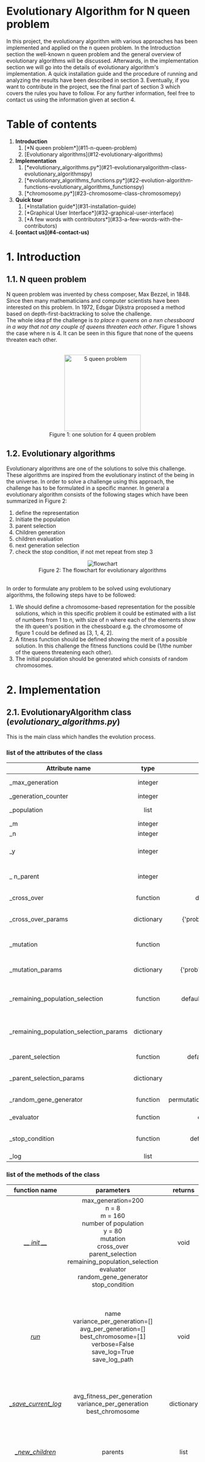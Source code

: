 
# Evolutionary Algorithm for N queen problem
In this project, the evolutionary algorithm with various approaches has been implemented and applied on the n queen problem. In the Introduction section the well-known n queen problem and the general overview of evolutionary algorithms will be discussed. Afterwards, in the implementation section we will go into the details of evolutionary algorithm's implementation. A quick installation guide and the procedure of running and analyzing the results have been described in section 3. Eventually, if you want to contribute in the project, see the final part of section 3 which covers the rules you have to follow. For any further information, feel free to contact us using the information given at section 4.


# Table of contents
<ol>

  <li><b>Introduction</b>
  <ol>
    <li> [*N queen problem*](#11-n-queen-problem)</li>
    <li> [Evolutionary algorithms](#12-evolutionary-algorithms)</li>
  </ol>
  </li>

  <li><b>Implementation</b>
  <ol>
    <li>[*evolutionary_algorithms.py*](#21-evolutionaryalgorithm-class-evolutionary_algorithmspy)</li>
    <li>[*evolutionary_algorithms_functions.py*](#22-evolution-algorithm-functions-evolutionary_algorithms_functionspy)</li>
    <li>[*chromosome.py*](#23-chromosome-class-chromosomepy)</li>
  </ol>
  </li>
  <li><b>Quick tour</b>
  <ol>
    <li>[*Installation guide*](#31-installation-guide)</li>
    <li>[*Graphical User Interface*](#32-graphical-user-interface)</li>
    <li>[*A few words with contributors*](#33-a-few-words-with-the-contributors)</li>
  </ol>
  </li>
  <li><b>[contact us](#4-contact-us)</b>
  </li>
</ol>

# 1. Introduction

## 1.1. N queen problem
N queen problem was invented by chess composer, Max Bezzel, in 1848. Since then many mathematicians and computer scientists have been interested on this problem. In 1972, Edsgar Dijkstra proposed a method based on depth-first-backtracking to solve the challenge.<br/>
The whole idea pf the challenge is *to place n queens on a nxn chessboard in a way that not any couple of queens threaten each other*. Figure 1 shows the case where n is 4. It can be seen in this figure that none of the queens threaten each other.<br/><br/>

<div align="center">
<img align="center" src="./images/N_Queen_Problem.jpg" alt="5 queen problem" width=200px>
<figcaption>Figure 1: one solution for 4 queen problem</figcaption>
</div>

## 1.2. Evolutionary algorithms
Evolutionary algorithms are one of the solutions to solve this challenge. These algorithms are inspired from the evolutionary instinct of the being in the universe. In order to solve a challenge using this approach, the challenge has to be formulated in a specific manner. In general a evolutionary algorithm consists of the following stages which have been summarized in Figure 2:
1. define the representation
2. Initiate the population
3. parent selection
4. Children generation
5. children evaluation
6. next generation selection
7. check the stop condition, if not met repeat from step 3

<div align="center" height="200px">
<img src="images/Flowchart.png" alt="flowchart">
<figcaption align="center">Figure 2: The flowchart for evolutionary algorithms</figcaption>
</div><br/>


In order to formulate any problem to be solved using evolutionary algorithms, the following steps have to be followed:
1. We should define a chromosome-based representation for the possible solutions, which in this specific problem it could be estimated with a list of numbers from 1 to n, with size of n where each of the elements show the ith queen's position in the chessboard e.g. the chromosome of figure 1 could be defined as [3, 1, 4, 2].
2. A fitness function should be defined showing the merit of a possible solution. In this challenge the fitness functions could be (1/the number of the queens threatening each other).
3. The initial population should be generated which consists of random chromosomes.


# 2. Implementation

## 2.1. EvolutionaryAlgorithm class (*evolutionary_algorithms.py*)
This is the main class which handles the evolution process.

### list of the attributes of the class

|Attribute name|type|Initial value|description|
|-|:-:|:-:|:-:|
|_max_generation|integer|200|Maximum number of steps that the evolution will be progressed|
|_generation_counter|integer|0|The current step of evolution|
|_population|list|[]|the list containing the whole population|
|_m|integer|160|initial number of population|
|_n|integer|8|number of the queens|
|_y|integer|80|The number of the children that are selected from generated children|
|_ n_parent|integer|80|number of the parents that should be selected from the population|
|_cross_over|function|default_cross_over|The function used to cross over two chromosomes|
|_cross_over_params|dictionary|{'prob': float(parents_prob)}|a dictionary containing the parameters of the _cross_over function|
|_mutation|function|default_mutation|The mutation approach which will be applied on a chromosome|
|_mutation_params|dictionary|{'prob': float(mutation_prob)}|a dictionary containing the parameters of the _mutation function|
|_remaining_population_selection|function|default_population_selection|Approach used for selecting the next population among the new children and the current population|
|_remaining_population_selection_params|dictionary|None|a dictionary containing the parameters of the _remaining_population_selection function|
|_parent_selection|function|default_parent_selection|functions used for selecting a subset from the parents|
|_parent_selection_params|dictionary|None|a dictionary containing the parameters of the _parent_selection function|
|_random_gene_generator|function|permutation_random_gene_generator|Function used for generating the initial population|
|_evaluator|function|default_evaluator|a function which calculates the fitness|
|_stop_condition|function|default_stop_condition|responsible for checking the stop condition(returns True if met)|
|_log|list|[]|To be saved for restoring|

### list of the methods of the class

|function name|parameters|returns|description|order|
|:-----------:|:--------:|:-----:|:---------:|:----------:|
|[*__ init __*](#__-init-__) |max_generation=200 <br/>n = 8 <br/> m = 160 <br/> number of population <br/> y = 80 <br/> mutation <br/> cross_over <br/> parent_selection <br/> remaining_population_selection <br/> evaluator <br/>  random_gene_generator <br/> stop_condition |void| Constructor method for evolutionary algorithms class|O(1)|
|[*run*](#run)|name <br/> variance_per_generation=[] <br/> avg_per_generation=[] <br/> best_chromosome=[1] <br/> verbose=False <br/> save_log=True <br/> save_log_path|void|The main method where the evolutionary algorithm is called|O(n*(order(Parent Selection Algorithm)+ y*n_queen + y*(order(Mutation Algorithm)+ order(Evaluation Algorithm)+ order(Remaining Algorithm Selection)))|
|[*_save_current_log*](#_-save_current_log)|avg_fitness_per_generation <br/> variance_per_generation <br/> best_chromosome|dictionary|Method used for saving the recent run's log|O(m)|
|[*_new_children*](#_-new_children)|parents|list|Takes a list of parents and generates a list of children with size of y|O(n_children)|
|[*_best_gen*](#_-best_gen)|-|Chromosome|Returns the best chromosome according to fitness function in the population|O(m)|
|[*_initial_population*](#_-initial_population)|-|void|Generates the initial population |O(m*n)|

### __ init __

```python
def __init__(mutation,
             cross_over,
             parent_selection,
             remaining_population_selection,
             evaluator,
             gene_generator,
             stop_condition,
             max_generation=200,
             n=8,
             m=160,
             y=80)
```

**max_generation (Integer)**: Defines the maximum number of the generations, <br/>
**n (Integer)**: Number of the queens, maybe power of 2<br/>
**m (Integer)**: Shows the number of the population<br/>
**y (Integer)**: Lambda (number of children), number of children, <br/>
**mutation (Function)**: Mutation algorithm<br/>
**cross_over (Function)**: Cross over algorithm<br/>
**parent_selection (Function)**: Selection algorithm for parents<br/>
**remaining_population_selection (Function)**: Selection algorithm for remaining population<br/>
**evaluator (Function)**: Evaluator algorithm for each chromosome<br/>
**random_gene_generator (Function)**: Random algorithm for initial population <br/>
**stop_condition (Function)**: Stop condition function<br/>
**returns ()**:<br/>
**order**: O(1)

### run
```python
def run(self,
        name,
        variance_per_generation=[],
        avg_per_generation=[],
        best_chromosome=[1],
        verbose=False,
        save_log=True,
        save_log_path='./log_files/'):
```

**name (string)**: the name which the log file will be saved with.<br/>
**variance_per_generation (list)**: A list of the fitnesses for each of the generations.<br/>
**avg_per_generation (list)**: A list of the averages for fitnesses of each generation (every generation consists of many solutions which each has a fitness).<br/>
**best_chromosome (list)**: A list containing best phenotypes of the population.<br/>
**verbose (boolean)**: If True the log will also be printed.<br/>
**save_log (boolean)**: If True the log will be saved otherwise not.<br/>
**save_log_path (string)**: Defines the path in which the log will be saved.<br/>
**returns ()**:<br/>
**order**: O(n*(order(Parent Selection Algorithm)+ y*n_queen + y*(order(Mutation Algorithm)+ order(Evaluation Algorithm)+ order(Remaining Algorithm Selection)))

The whole process of running and finding the best solution is done in the above method. It can be seen that in the first part of the function, the initial population is called which has been described later. Using a while loop, which iterates until the stop_condition has been met, the the whole process goes on. In this loop a subset of the parents are chosen, then the children are generated from the selected parents. Finally the new population is selected among the current population and the new generated children. It should also be noted that the log of the whole operation is saved at the end of the function.


### _ save_current_log
```python
def _save_current_log(self,
                      avg_fitness_per_generation,
                      variance_per_generation,
                      best_chromosome):
```
**avg_fitness_per_generation (float)**: the global variable containing the average fitness values for chromosomes on a generation<br/>
**variance_per_generation (float)**: the global variable containing the variance of fitness values for chromosomes on a generation<br/>
**best_chromosome (list)**: A list containing the phenotype of the best chromosome on all of the generations<br/>
**order**: O(m) where m is number of population

All the evaluation metrics are calculated in the above method. At the first step the phenotype with the fitness is found from the population, and meanwhile the for loop, all the fitness values of each chromosome are extracted and stored in a list. The variance and the average fitness has been calculated from the above list which specify the average and variance values for this generation (you should remind that the above method is called once on each iteration of the common while loop discussed in run section), this means that all of the evaluation metrics are calculated per generation and appended to lists (*avg_fitness_per_generation, variance_per_generation*) to be depicted on the results plot, then the best chromosome fitness of this generation (*self._population[best_phenotype_index].fitness*) is compared to the previous generations (*best_chromosome_fitness_in_total*). Finally a dictionary with the below keys is returned:
- generation (integer): the number of the generation
- avg_fitness (float): the average fitness of the current generation
- var_fitness (float): the variance fitness of the current generation
- best_phenotype (list): phenotype for the best chromosome in all of the generations
- best_genotype (list): genotype for the best chromosome in the current population
- best_fitness (float): best fitness value for the current population


#### _ new_children
```python
    def _new_children(self, parents):
```
**parents (list)**: list of the parents that have been selected from the population <br/>
**order**: O(m*n)

This function is the main kernel of the evolutionary algorithm since the cross over and the mutation operations are done in this function. At first the parents have been shuffled. Using a for loop which iterates over the shuffled parents, the children are generated. On each iteration of this loop, at first two chromosomes are generated by combining two parents(cross over), then the mutation operation is done on each of the generated children individually, afterwards the fitness values of each of the generated children are calculated. The generated children are appended to a list. Eventually the children list contains all the generated children, the first *y* number of the children are returned as the selected new children.


#### _ best_gen
```python
def _best_gen(self):
```
In the above function the best chromosome in the current population is found according to their fitness values.
**order**: O(n_children)

#### _ initial_population

```python
def _initial_population(self):
```
The population attribute of the EvolutionaryAlgorithm class is initiated in this function based on the gene generation approach (_ random_gene_generator). It can be seen that m samples are generated with size of n, where m shown the number of the initial population and n defines the number of queens.

## 2.2. Evolution algorithm functions  (*evolutionary_algorithms_functions.py*)

|function name|parameters|returns|description|order|
|:-:|:-:|:-:|:-:|:-:|
|[*warning_data_type_check_selection_algorithms*](#warning_data_type_check_selection_algorithms)|items, probs|np.array|Normalizes the input probs and checks for any possible flaws|O(len(items))|
|[*roulette_wheel_selection*](#roulette_wheel_selection)|items, probs, n|np.array|The common roulette wheel selection method|O(len(items)+n)|
|[*stochastic_universal_selection*](#stochastic_universal_selection)|items, probs, n|np.array|The common SUS selection method|O(len(items) + n)|
|[*q_tournament_slection*](#q_tournament_slection)|items, probs, n, q|np.array|N times selection of the best chromosome from randomly q selected items|O(q*n)|
|[*default_random_gene_generator*](#default_random_gene_generator)|number_of_queen, parameters=None|np.array|The default random generator(not permutation based)|O(number_of_queen)|
|[*permutation_random_gene_generator*](#permutation_random_gene_generator)|number_of_queen, parameters=None|np.array|permutation based random gene generator|O(number_of_queen)|
|[*default_evaluator*](#default_evaluator)|chromosome, parameters=None|float|Returns the fitness value of the input chromosome|O(number_of_queen*number_of_queen)|
|[*default_mutation*](#default_mutation)|chromosome, parameters={'prob': 0.05}|Chromosome (class)|Default mutation, changing some of the genes of the input chromosome randomly|O(number_of_queen)|
|[*random_swap_mutation*](#random_swap_mutation)|chromosome, parameters={'prob': 0.05}|Chromosome (class)|mutation based on swapping the genes of the input chromosome|O(1)|
|[*insertion_swap_mutation*](#insertion_swap_mutation)|chromosome, parameters={'prob': 0.05}|Chromosome (class)|mutation based on inserting a randomly selected gene just after another randomly selected gene|O(1)|
|[*default_cross_over*](#default_cross_over)|parent1, parent2, parameters={'prob': 0.4}|Chromosome(class), Chromosome (class)|The default crossover which combines two chromosomes from middle point with probability of prob|O(1)|
|[*multi_points_crossover*](#multi_points_crossover)|parent1, parent2, parameters={'prob': 0.4, 'points_count': 'middle'}|Chromosome(class), Chromosome (class)|||
|[*default_parent_selection*](#default_parent_selection)|population, n, parameter=None|list|list of the selected parents for Genetic operations|O(n)|
|[*default_population_selection*](#default_population_selection])|parents, children, n, parameters=None|list|Select the next population from the parents and children|O(n)||
|[*fitness_based_population_selection*](#fitness_based_population_selection)|parents, children, n, parameters=None|list|Selection from population according to fitness values of the chromosomes|O(len(parents) + len(children))|
|[*default_stop_condition*](#default_stop_condition)|generation, max_generation, parameters=None|Boolean|returns whether the stop condition is true or not|O(1)|

### warning_data_type_check_selection_algorithms
```python
def warning_data_type_check_selection_algorithms(items, probs):
```
**param items (np.array or list)**: Items that want to choose from them, np.array or list <br/>
**param probs (np.array or list)**: Probabilities of each item<br/>
**returns (np.array)**: fixed items and probs<br/>
**order**: O(len(items))

The probs is a list of probabilities for the items, in this function the probs are checked to be in the correct format. These features include:
- checking if the items and the probs have the same size
- convert the items and the probs to ndarray format
- check if the probabilities are positive
- Normalize the probs values in order to have a sum of 1

### roulette_wheel_selection
```python
def roulette_wheel_selection(items, probs, n):
```
**items (np.array or list)**:  Items that want to choose from them<br/>
**probs (np.array or list)**:  Probabilities of each item<br/>
**n (Integer)**: number of selected item(s)<br/>
**return (np.array)**: array of selected Items<br/>
**order**: O(n) where n is quantity of the numbers we want to choose.

The main goal of this method is to select n items from a list with specified probabilities. In this method a random list is generated with values in range [0, 1]. The cumulative probability of the probs parameter is calculated afterwards. Using a for loop which iterates over the generated random values, each time the lowest index where the cumulative sum is higher than the generated random value is chosen as an item to return. Eventually a list of the selected indexes is returned (It should be mentioned that the list may contain repetitive values).

### stochastic_universal_selection
```python
def stochastic_universal_selection(items, probs, n):
```
**items (np.array or list)**:  Items that want we to choose from<br/>
**probs (np.array or list)**:  Probabilities of each item<br/>
**n (Integer)**: number of selected item(s)<br/>
**return (np.array)**: array of selected Items<br/>
**order**: O(len(items) + n) where n is quantity of the numbers we want to choose.

In this function the well-known SUS algorithm has been implemented. In this selection approach, at first, the probs and the items are shuffled with the same manner. Then n (number of the desired selections) numbers will be generated which are linearly selected from [0, 1-(1/n)] and are summed with a bias value which is selected randomly from U(0, (1/n))(uniform distribution). This results in a list of float values which could vary in [0, 1]. The cumulative probability is calculated from the probs parameter, afterwards the cumulative probabilities will be compared with the final generated values. To conduct this operation, a for loop is applied on the generated values where on each iteration one value is chosen from the list and the cumulative probabilities are compared with the selected value. This has been implemented by comparing the probabilities consequently till we reach a higher float compared to the selected value (Because both of the generated values and the cumulative probabilities are incremental, there is no need to reset the comparison on each iteration of the outer loop). <br/>
For a deeper understanding, read the below numerical example:
Suppose n is 5, the generated list (which is named as index_of_choose in implementation) is generated as [0.3, 0.4, 0.5, 0.8, 0.9] and the probs parameter is a list of [0.1, 0.2, 0.05, 0.01, 0.05, 0.04, 0.2, 0.06, 0.1, 0.1] (remind that n is not supposedly equal with the size of the items list):
cum_sum = [0.1, 0.3, 0.35, 0.45, 0.5, 0.54, 0.74, 0.8, 0.9, 1]
An iteration is done over the generated values, which has been summarized in the below table:<br/>

|outer loop iteration number|seleted index from index_of_choice |items_pointer before the inner while loop|items_pointer after the inner while loop|selected_items|
|:-:|:-:|:-:|:-:|:-:|
|1|0.3|0|1|items[1]|
|2|0.4|1|3|+ items[3]|
|3|0.5|3|4|+ items[4]|
|4|0.8|4|7|+ items[7]|
|5|0.9|7|8|+ items[8]|

### q_tournament_selection
```python
def q_tournament_selection(items, probs, q, n):
```
**items (np.array or list)**:  Items that want we to choose from<br/>
**probs (np.array or list)**:  Probabilities of each item<br/>
**n (Integer)**: number of selected item(s)<br/>
**return (np.array)**: array of selected Items<br/>
**order**:O(qn) where n is the number of chromosomes we tend to choose and q is the tournament selection parameter

The main idea behind this selection method is to iteratively choose among the given population. initially the populated will be shuffled, afterwards q number of the samples in the given implementation will be chosen without replacement (q unique chromosomes), then the best sample among these q chromosomes will be selected as one of our choices in this loop. This process will be done n times. Finally we will end up with an array of selected items with size of n.


### default_random_gene_generator
```python
def default_random_gene_generator(number_of_queen, parameters=None):
```
**number_of_queen (integer)**: Number of Queen <br/>
**parameters (dictionary)**: dictionary of parameters that key = parameter name and value = parameter value <br/>
**returns (np.array)**: ndarray with length of number_of_queen for each row<br/>
**order**:O(number_of_queen)

This is the default random gene generation method which returns a list of n values in range of [0, n]. You should notice that the numbers inside a list(gene) are not necessarily unique.

### permutation_random_gene_generator
```python
def permutation_random_gene_generator(number_of_queen, parameters=None):
```
**number_of_queen (integer)**: Number of Queen <br/>
**parameters (dictionary)**: dictionary of parameters that key = parameter name and value = parameter value <br/>
**returns (np.array)**: ndarray with length of number_of_queen for each row<br/>
**order**:O(number_of_queen)

Another method used for gene generation. In this method a list of n numbers from 1 to n are generated, then the generated list is shuffled. The main difference of this method compared top the default_random_gene_generator is the uniqueness of the generated values.

### default_evaluator
```python
def default_evaluator(chromosome, parameters=None):
```
**chromosome (Chromosome)**: The specified chromosome to calculate the fitness for<br/>
**parameters (dictionary)**: dictionary of parameters that key = parameter name and value = parameter value<br/>
**returns (float)**: fitness of that chromosome which is a value in range [0, 1]<br/>
**order**:O(number_of_queen*number_of_queen)

In this function the fitness value of the given chromosome is calculated. As discussed before the fitness value should specify the amount of the similarity of the chromosome to the desired output. In n queen problem this could be defined as the reverse of the number of the threats between the queens (1 / number of threats). As high the number of the threats is, the lower the fitness will be, and the value of the fitness converges to infinite when the threats converge to zero.

### default_mutation
```python
def default_mutation(chromosome, parameters={'prob': 0.05}):
```
**chromosome (Chromosome)**: the chromosome that the mutation will be applied on<br/>
**parameters (dictionary)**: dictionary of parameters that key = parameter name and value = parameter value<br/>
**return (Chromosome)**: The mutated chromosome<br/>
**order**:O(number_of_queen)

One of the fundamental stages in evolutionary algorithms is mutation, which tries to manipulate the given chromosome in a specific manner. This function is the default mutation algorithm which changes some of the genes of the chromosome with probability of prob (defined in the parameters dictionary with initial value of 0.5). As higher the value of the probability, the more chance of changing the genes. Eventually the manipulated chromosome will be returned.

### random_swap_mutation
> Author: mohammad Tavakkoli, will be completed

```python
def random_swap_mutation(chromosome, parameters={'prob': 0.05}):
```
**chromosome (Chromosome)**: the chromosome that the mutation will be applied on<br/>
**parameters (dictionary)**: dictionary of parameters that key = parameter name and value = parameter value<br/>
**return (Chromosome)**: The mutated chromosome<br/>
**order**:O(1)

### insertion_swap_mutation
```python
def insertion_swap_mutation(chromosome, parameters={'prob: 0.05'}):
```
**chromosome (Chromosome)**: the chromosome that the mutation will be applied on<br/>
**parameters (dictionary)**: dictionary of parameters that key = parameter name and value = parameter value<br/>
**return (Chromosome)**: The mutated chromosome<br/>
**order**:O(1)

In the insertion mutation, at first two indexes will be selected randomly, the bigger index will be inserted just after the smaller one. The prob parameter in parameters defines the probability that the mutation will be applied. <br/><br/>
**Example:**
input chromosome: [9,8,7,6,5,4,3,2,1]<br/>
randomly selected indexes: [2, 5]<br/>
output chromosome after applying mutation:
[9, 8, 7, 4, 6, 5, 3, 2, 1]<br/>

### reverse_sequence_mutation
> Author: Nayereh Kholdi Nasab (Nk94.kholdi@gmail.com)

```python
def reverse_sequence_mutation(chromosome, parameters={'prob': 0.05}):
```
**chromosome (Chromosome)**: the chromosome that the mutation will be applied on <br/>
**parameters (dictionary)**: dictionary of parameters that key = parameter name and value = parameter value<br/>
**return (Chromosome)**: The mutated chromosome<br/>
**order**: O(n = number_of_queen)<br/>

In the reverse sequence mutation operator, we take a sequence S limited by two position i and j randomly chosen , such that i<j. The gene order in this sequence will be reversed by the same way as what has been covered in the previous operation.

### Thrors mutation
> Author: Mahsa Baharlou (baharlo.mahsa@gmail.com)

```python
def thrors_mutation(chromosome, parameters={'prob': 0.05}):
```
**chromosome (Chromosome)**: the chromosome that the mutation will be applied on <br/>
**parameters (dictionary)**: dictionary of parameters that key = parameter name and value = parameter value<br/>
**return (Chromosome)**: The mutated chromosome<br/>
**order**: O(1)<br/>

Three genes are chosen randomly which shall take the different positions not necessarily successive i < j < k. the gene of the position i becomes in the position j and the one which was at this position will take the position k and the gene that has held this position takes the position i.

**Example**:
parent: (1 2 3 4 5 6) => child: (1 6 3 2 5 4)

**Analysis**:
Increasing probability of mutation will increase diversity in generation.


### default_cross_over
```python
def default_cross_over(parent1, parent2, parameters={'prob': 0.4}):
```
**parent1 (Chromosome)**: First parent chromosome, Gene, np.array with len [n^2,1]<br/>
**parent2 (Chromosome)**: Second parent chromosome, Gene, np.array with len [n^2,1]<br/>
**parameters (dictionary)**: dictionary of parameters that key = parameter name and value = parameter value<br/>
**returns (Chromosome, Chromosome)**: return two chromosome for each children, Chromosome<br/>
**order**:O(1)

Similar to mutation, cross over is the other fundamental stage in evolutionary algorithms, which tries to combine two chromosomes named as parents in order to generate two children in a specific manner. The above function is a single point cross over, which tries to combine the given chromosomes from the middle point with probability of prob (which is specified in the parameters dictionary with initial value of 0.4). For more understanding read the next numerical example:<br/>
suppose the number of queens is 4, <br/>
parent1: [1, 2, 3, 4]<br/>
parent2: [4, 3, 2, 1]<br/>
With a probability of probe, the cross over operation will be applied between the parents (shown as below), otherwise the stated parents will be returned without any changes:<br/>
chromosome1: [4, 3, 3, 4]<br/>
chromosome2: [1, 2, 2, 1]<br/>

### multi_points_crossover
> Author: mohammad Tavakkoli, will be completed(email)

```python
def multi_points_crossover(parent1, parent2, parameters={'prob': 0.4, 'points_count': 'middle'}):
```
**parent1 (Chromosome)**: First parent chromosome, Gene, np.array with len [n^2,1]<br/>
**parent2 (Chromosome)**: Second parent chromosome, Gene, np.array with len [n^2,1]<br/>
**parameters (dictionary)**: dictionary of parameters that key = parameter name and value = parameter value<br/>
**returns (Chromosome, Chromosome)**: return two chromosome for each children, Chromosome<br/>


### position_based_crossover
> Author: Nayereh Kholdi Nasab (Nk94.kholdi@gmail.com)

```python
def position_based_crossover(parent1, parent2, parameters={'prob': 0.4}):
```
**parent1 (Chromosome)**: First parent chromosome, Gene, np.array with len [n^2,1]<br/>
**parent2 (Chromosome)**: Second parent chromosome, Gene, np.array with len [n^2,1]<br/>
**parameters (dictionary)**: dictionary of parameters that key = parameter name and value = parameter value<br/>
**returns (Chromosome, Chromosome)**: return two chromosome for each children, Chromosome<br/>
**Order**: O(n^2)

The position-based crossover operator (POS), which was also suggested in connection with schedule problems, is a second modification of the OX1 operator. It also starts with selecting a random set of positions in the parent strings. However, this operator imposes the position of the selected elements on the corresponding elements of the other parent and inserts them in two child . Then It finds a cycle between remain elements of first parent and second parent. For each remain elements of a parent, if there exists in correspondent child, it checks a cycle and finds first element that doesn’t conflict.<br/><br/>

**Example**:
Consider the parents (1 2 3 4 5 6 7 8) and (2 4 6 8 7 5 3 1), and suppose that the second, third and sixth positions are selected. This leads to the following offspring: (1 4 6 2 3 5 7 8) and (4 2 3 8 7 6 5 1).

### masked_crossover
> Author: Maryam Mousavian (mousavian12@gmail.com)

```python
def masked_crossover(parent1, parent2, parameters={'prob': 0.4}):
```

**parent1 (Chromosome)**: First parent chromosome, Gene, np.array with len [n^2,1]<br/>
**parent2 (Chromosome)**: Second parent chromosome, Gene, np.array with len [n^2,1]<br/>
**parameters (dictionary)**: dictionary of parameters that key = parameter name and value = parameter value<br/>
**returns (Chromosome, Chromosome)**: return two chromosome for each children, Chromosome<br/>
**Order**: O(n) where n is the number of queens<br/>

The Masked Crossover (MkX) technique was first proposed by Louis and Rawlins in 1991 as a crossover operator which would efficiently operate in the combinatorial logic design problem area rather than as a combinatorial optimization technique. MkX attempts to impart loci information from parent to offspring in a more effective manner than previous crossover methods. Louis and Rawlins state that MkX tries to preserve schemas identified by the masks and they identify this as one of their key goals. The MkX operator assigns each parent a mask that biases crossover. Once these masks have been positioned then the operation is as following:
1. Copy Parent1 to Offspring1 and Parent2 to Offspring2 2. For (i from 1 to string-length)
if Mask2i = 1 and Mask1i = 0
3. Copy the ith bit from Parent2 to Offspring1
if Mask1i = 1 and Mask2i = 0
4. Copy the ith bit from Parent1 to Offspring2
The offspring of MkX also require masks, should they be selected to be parents in another generation. The masks are normally provided to the offspring by the parents. Typically the parent that is designated the dominant parent is called Parent1 the dominant parent with respect to Offspring1 as Offspring1 inherits Parent1’s bits unless Parent2 feels strongly (Mask2i = 1) and Parent1 does not (Mask1i = 0). A number of mask rules are also defined by Louis and Rawlins. Two of which are used when the simple rule of assigning masks from dominant parent to offspring don’t apply.<br/><br/>

**Example**:
the MkX is an ineffective crossover operator for the TSP as it fails to preserve the ordering of the solutions. Validity of solution is problematic and (in conjunction with the selected mutation operator) typically involves a repair or penalty function.<br/><br/>

**Analysis**:
the MkX is an ineffective crossover operator for the TSP as it fails to preserve the ordering of the solutions. Validity of solution is problematic and (in conjunction with the selected mutation operator) typically involves a repair or penalty function.

### Maximal preservation crossover(MPX)
> Author: Maryam Mousavian(mousavian12@gmail.com)

```python
def masked_crossover(parent1, parent2, parameters={'prob': 0.4}):
```
**parent1 (Chromosome)**: First parent chromosome, Gene, np.array with len [n^2,1]<br/>
**parent2 (Chromosome)**: Second parent chromosome, Gene, np.array with len [n^2,1]<br/>
**parameters (dictionary)**: dictionary of parameters that key = parameter name and value = parameter value<br/>
**returns (Chromosome, Chromosome)**: return two chromosome for each children, Chromosome<br/>
**Order**: O(1)<br/>

The MPX operator was developed by Gorges-Schleuter and Mülhelenbein in 1988 specifically for the TSP. It is closely related to the PMX crossover operator. MPX operates by initially selecting a random substring (the TSP this is a subtler) from the first parent (called the donor). This subtour is usually defined as being a tour with string length less than or equal to the TSP problem size n divided by 2. A minimum subtour length is also set, typically at 10 elements (unless the TSP problem size is very small), as substrings that are very short are ineffective and substrings that are too large do not allow for meaningful variation. Selecting appropriate sized substrings provides a suitable means for parents to transmit significant loci information to the offspring. The second stage of MPX is to remove the elements currently in the offspring from the second parent. Then the remaining elements are inserted into the offspring, the first parent’s substring having been placed at the start of the offspring and the remaining free elements of the offspring being filled by the clean parent 2 strings.<br/><br/>

**Example**:
This three stage operation of MPX is illustrated in following example:
Parent 1 - (1 4 3 5 2 6)
Parent 2 - (1 2 4 3 5 6) Offspring (1 4 3 x x x) Cleaned Parent 2 - ( - 2 - - 5 6) Offspring (1 4 3 2 5 6)<br/><br/>

**Analysis**:
With regard to the MPX and its application to the TSP, although the MPX prevents invalid tour generation in the offspring, they are liable to be produced with few building blocks being inherited from both parents due to the cleaning of the second parent’s string prior to completing the offspring strings.


### Order-based Crossover(OX2)
> Author: Mahsa Baharlou (baharlo.mahsa@gmail.com)

```python
def order_based_crossover(parent1, parent2, parameters={'points_count': 3}):
```

**parent1 (Chromosome)**: First parent chromosome, Gene, np.array with len [n^2,1]<br/>
**parent2 (Chromosome)**: Second parent chromosome, Gene, np.array with len [n^2,1]<br/>
**points_count(Integer)**: number of crossover points<br/>
**returns (Chromosome, Chromosome)**: return two chromosome for each children, Chromosome<br/>
**Order**: O(n*log(n) + n) where n is number of crossover points(points_count)

OX2 was suggested in connection with schedule problems. It is a modification of the OX1 operator. The OX2 operator selects at random several positions(points_count) in a parent string, and then the order of the elements in the selected positions of this parent is imposed on the other parent.

**Example**:
The following example demonstrate this method: consider the parents (1 2 3 4 5 6 7 8) and (2 4 6 8 7 5 3 1), and suppose that in the second parent, the second, third and sixth positions are selected. The elements in these positions are 4, 6 and 5 respectively. In the first parent, these elements are present at the fourth, fifth and sixth positions. Now the offspring are equal to parent 1 except in the fourth, fifth and sixth positions: (1 2 3 * * * 7 8). We add the missing elements to the offspring in the same order in which they appear in the second parent. This results in (1 2 3 4 6 5 7 8). Exchanging the role of the first parent and the second parent gives, using the same selected positions, (2 4 3 8 7 5 6 1)

**Analysis**:
Increasing number of crossover points will change the algorithm from local search to global search.


### default_parent_selection
```python
def default_parent_selection(population, n, parameter=None):
```
**population (list)**: list of current population Chromosomes<br/>
**n (integer)**: Number of Parents that should be chosen, the value should be less or equal to the length of population<br/>
**parameter (dictionary)**: dictionary of parameters that key = parameter name and value = parameter value<br/>
**return (list)**: list of selected Parents<br/>
**order**:O(n) where n is the number of chromosomes we tend to choose

In order to generate new children, a subset of the parents should be chosen to be mutated and cross-overed (which could also be the whole population). In this function n number of the given population will be chosen and returned to be used in the next stages.

### default_population_selection
```python
def default_population_selection(parents, children, n, parameters=None):
```
**parents (list)**: list of Parents of current Generation<br/>
**children (list)**: list of new children of current Generation<br/>
**n (integer)**: Number of remaining population<br/>
**parameters (dictionary)**: dictionary of parameters that key = parameter name and value = parameter value<br/>
**returns (list)**: list of remained Chromosomes with size of n<br/>
**order**:O(n) where n is the number of chromosomes we tend to choose

After generating new children from the selected parents, the next population has to be selected from the parents and the new children. The default approach to select the new generation is implemented in the above function which chooses n chromosomes randomly from the list of parents concatenated with children. The returned list will always have a size of n which technically is the size of specified population.

### fitness_based_population_selection
```python
def fitness_based_population_selection(parents, children, n, parameters=None):
```
**parents (list)**: list of Parents of current Generation<br/>
**children (list)**: list of new children of current Generation<br/>
**n (integer)**: Number of remaining population<br/>
**parameters (dictionary)**: dictionary of parameters that key = parameter name and value = parameter value<br/>
**returns (list)**: list of remained Chromosomes with size of n<br/>
**order**:O(len(parents) + len(children))  where len(parents) is  number of parents and len(children) is number of children

As discussed in default_population_selection part, population selection is to select n chromosomes among the parents and children to be used as the next generation. In this approach a list of chromosomes with length of n will be returned containing the selected chromosomes. The main idea behind this approach is the [roulette wheel selection](#roulette_wheel_selection) which has been discussed before. Using this approach chromosomes with higher fitness values have higher probabilities to be chosen. This idea is similar to the evolution of the live beings in the nature, where animals with higher abilities have a higher chance of survival.

### default_stop_condition
```python
def default_stop_condition(generation, max_generation, parameters=None):
```
**generation (integer)**: The step of current generation<br/>
**max_generation (integer)**: The maximum number of generations that the algorithm may continue<br/>
**parameters (dictionary)**: dictionary of parameters that key = parameter name and value = parameter value<br/>
**returns (Boolean)**: True if the condition has reached otherwise False<br/>
**order**:O(1)

The evolution process has to be stopped at one generation. The above function breaks the evolution process when the evolution has been done max_generation times.

## 2.3. Chromosome class (*chromosome.py*)

### List of the attributes of the class

|Attribute name|type|initial value|description|
|:-:|:-:|:-:|:-:|
|fitness|float|None|The fitness of this chromosome|
|genotype|list|None|A list containing n (number of queens) in range [1, n]|


### list of the methods of the class

|function name|parameters|returns|descriptions|order|
|:-:|:-:|:-:|:-:|:---:|
|[*__ init__*](#__-init__)|genotype<br/>fitness|void|The constructor function of the Chromosome class||
|[*get_phenotype*](#get_phenotype)|void|list|returns the phenotype of the chromosome||

### __init__
```python
def __init__(self, genotype, fitness):
```
**genotype (list)**: A list containing of n integers in range [1, n]<br/>
**fitness (float)**: fitness of the specified chromosome<br/>


### get_phenotype
```python
def get_phenotype(self):
```
**returns (list)**: Returns a 2d array with integer values which specify the phenotype of the Chromosome

In order to convert the genotype to phenotype ??????


# 3. Quick Tour

## 3.1.  Installation guide
In order to run the project the following packages need to be installed:
1. numpy
2. dash
3. pickle

In order to install all packages, using bellow command:
 ```
 pip install -r requirement.txt
 ```

After installing the above packages, you should clone the project into a directory. In order to clone, you should have git installed. Using the bellow command you can clone the project:
```
git clone https://gitlab.com/reflax/evolutionary_algorithms_tools_for_n_queen.git
```

Then enter into the cloned directory and run the main.py file using python3:
```
python3 main.py
```

Among the outputs you would see a localhost address, enter it in your browser and that's it. You will see the graphical user interface of the project which will be discussed in the next part.


## 3.2.  Graphical User Interface
The graphical environment of is depicted in figure 3. You just have to select the algorithms that you want to run the evolutionary algorithm with and hit the run button. After hitting the run button, you will see two plots at bottom which are shown in figure 4.

<div align="center">
<img align="center" src="./images/GUI.png" alt="Graphical user interface">
<figcaption>Figure 3: Graphical environment of the project</figcaption>
</div><br/>

The results of running the algorithm is shown in three parts, two plots and one chessboard. The vertical axis in the plots show the fitness variance and the average fitness, but the horizontal axis specify the number of generation. This shown how the average fitness and variance change as the generation progresses. The other part shown the chessboard which shows the best found solution for the problem. The queens have been specified with green and dark red colors. The green colored grids show safe queens while the dark red colored images show the queens which threaten each other. This has been compared in Figure 5.

<div align="center">
<img align="center" src="./images/Output.png" alt="Output">
<figcaption>Figure 4: The output of running the evolutionary algorithm</figcaption>
</div><br/><br/>

<div align="center">
<img align="center" src="./images/truevsfalse.jpg" alt="Output" height="200px">
<figcaption>Figure 5: A wrong solution (left), a correct solution (right)</figcaption>
</div>


## 3.3. A few words with the contributors
If you are interested in contributing in this project, please follow the below instructions.
1. The general flow of the implementations have been described in the above documentation. If you want to get familiar with the general prototypes of the functions, refer to it.
2. Pull the project as described in section 3.1 and add your implementations on the master branch and contact us for double check.
3. Any functions that you tend to implement has a default version. Use its prototype for your own functions.
4. Prepare a documentation of your written functions. A template containing the requirements of your implementations have been prepared in the below file.
[Template file for documenatation](https://drive.google.com/file/d/1P6dkJnZ_M1Q4LeOA6gzsOBrw0CVHM2i_/view?usp=sharing)
5. For any further information, feel free to contact us.

# 4. Contact Us
### Supervisor: Prof. Dr. Mohammad Mehdi Ebadzadeh
- email: [*ebadzadeh@aut.ac.ir*](emailto:ebadzadeh@aut.ac.ir)
- Tell: +98 21 64542730
- homepage: [*aut.ac.ir/official/main.asp?uid=ebadzadeh*](https://old.aut.ac.ir/official/main.asp?uid=ebadzadeh)


### Amirmohhammad Rostami:
- email: [*amirmohammadrostami@yahoo.com*](emailto:amirmohammadrostami@yahoo.com)
- linkdin: [*amirmohammadrostami*](https://www.linkedin.com/in/amirmohammadrostami/)

### Milad Bohlouli:
- email: [*miladbohlouli@gmail.com*](emailto:miladbohlouli@gmail.com)
- linkdin: [*milad_bohlouli*](https://www.linkedin.com/in/milad-bohlouli-536011163)
- homepage: [*ceit.aut.ac.ir/~bohlouli*](https://ceit.aut.ac.ir/~bohlouli/index.html)

Feel free to contact us for any further information via above channels.



<!-- # Todo list:
-[] order of the algorithms
-[] complete the tables
-[] complete the



<!--
> This is simply to emphasize a paragraph

______

|title1|title2|Title3|
|-----|:------:|-------:|
|This is case one |This |asdlasjd|
|*asdajsdhk*|asdasd|asdasd|
|asdajsdhk|`asdasd`|asdasd|
|asdajsdhk|asdasd|asdasd|

[This is the link](https:www.google.com)

```python
import numpy as np


``` -->
